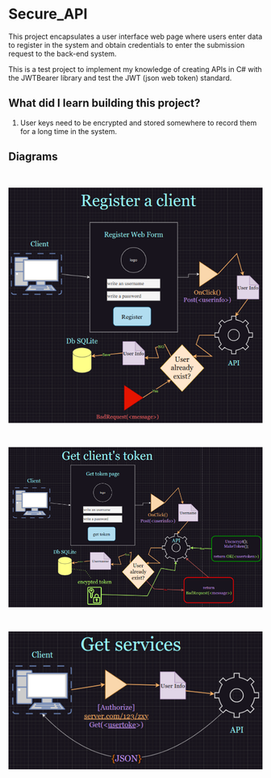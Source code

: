# Secure_API
This project encapsulates a user interface web page where users enter data to register in the system and obtain credentials to enter the submission request to the back-end system.

This is a test project to implement my knowledge of creating APIs in C# with the JWTBearer library and test the JWT (json web token) standard.

## What did I learn building this project?
1. User keys need to be encrypted and stored somewhere to record them for a long time in the system.

## Diagrams

<br/>

![User Registration](frontendSecureAPI/src/assets/Docs/Register.png "User Registration")

<br/>

![Get Token](frontendSecureAPI/src/assets/Docs/Get%20Token.png "Get Token")

<br/>

![Consume Service](frontendSecureAPI/src/assets/Docs/Get%20Services.png "Consume Service")